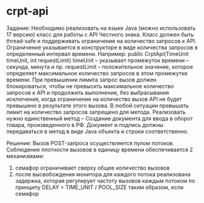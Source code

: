 # crpt-api

Задание:
Необходимо реализовать на языке Java (можно использовать 17
версию) класс для работы с API Честного знака. Класс должен быть
thread-safe и поддерживать ограничение на количество запросов к
API. Ограничение указывается в конструкторе в виде количества
запросов в определенный интервал времени. Например:
public CrptApi(TimeUnit timeUnit, int requestLimit)
timeUnit – указывает промежуток времени – секунда, минута и пр.
requestLimit – положительное значение, которое определяет
максимальное количество запросов в этом промежутке времени.
При превышении лимита запрос вызов должен блокироваться,
чтобы не превысить максимальное количество запросов к API и
продолжить выполнение, без выбрасывания исключения, когда
ограничение на количество вызов API не будет превышено в
результате этого вызова. В любой ситуации превышать лимит на
количество запросов запрещено для метода.
Реализовать нужно единственный метод – Создание документа для
ввода в оборот товара, произведенного в РФ. Документ и подпись
должны передаваться в метод в виде Java объекта и строки
соответственно.

Решение:
Вызов POST-запроса осуществляется пулом потоков. Соблюдение плотности вызовов в единицу времени обеспечивается 2 механизмами:
1) семафор ограничивает сверху общее количество вызовов
2) после высвобождения монитора для каждого потока реализована задержка, которая регулирует частоту вызовов каждым потоком по принципу DELAY = TIME_UNIT / POOL_SIZE
   таким образом, если семафор  
